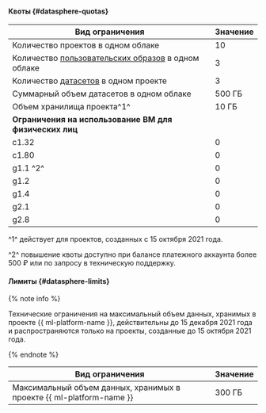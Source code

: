 #### Квоты {#datasphere-quotas}

Вид ограничения | Значение
----- | -----
Количество проектов в одном облаке | 10
Количество [пользовательских образов](../datasphere/operations/user-images.md) в одном облаке | 3
Количество [датасетов](../datasphere/concepts/dataset.md) в одном проекте | 3
Суммарный объем датасетов в одном облаке | 500 ГБ
Объем хранилища проекта^1^ | 10 ГБ
**Ограничения на использование ВМ для физических лиц** |
c1.32 | 0
c1.80 | 0
g1.1 ^2^ | 0
g1.2 | 0
g1.4 | 0
g2.1 | 0
g2.8 | 0

^1^ действует для проектов, созданных с 15 октября 2021 года.

^2^ повышение квоты доступно при балансе платежного аккаунта более 500 ₽ или по запросу в техническую поддержку.

#### Лимиты {#datasphere-limits}

{% note info %}

Технические ограничения на максимальный объем данных, хранимых в проекте {{ ml-platform-name }}, действительны до 15 декабря 2021 года и распространяются только на проекты, созданные до 15 октября 2021 года. 

{% endnote %}

Вид ограничения | Значение
----- | -----
Максимальный объем данных, хранимых в проекте {{ ml-platform-name }} | 300 ГБ